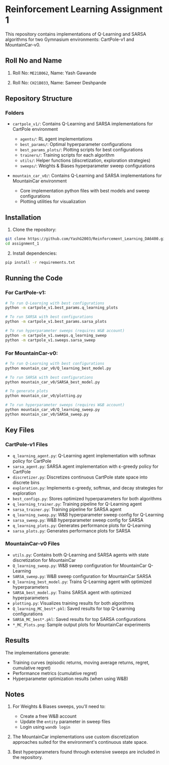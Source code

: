 # Reinforcement Learning Assignment 1

This repository contains implementations of Q-Learning and SARSA algorithms for two Gymnasium environments: CartPole-v1 and MountainCar-v0.

## Roll No and Name

1. Roll No: `ME21B062`, Name: Yash Gawande

2. Roll No: `CH21B033`, Name: Sameer Deshpande

## Repository Structure

### Folders
- `cartpole_v1/`: Contains Q-Learning and SARSA implementations for CartPole environment
  - `agents/`: RL agent implementations
  - `best_params/`: Optimal hyperparameter configurations
  - `best_params_plots/`: Plotting scripts for best configurations
  - `trainers/`: Training scripts for each algorithm
  - `utils/`: Helper functions (discretization, exploration strategies)
  - `sweeps/`: Weights & Biases hyperparameter sweep configurations

- `mountain_car_v0/`: Contains Q-Learning and SARSA implementations for MountainCar environment
  - Core implementation python files with best models and sweep configurations
  - Plotting utilities for visualization

## Installation

1. Clone the repository:
```bash
git clone https://github.com/YashG2003/Reinforcement_Learning_DA6400.git
cd assignment_1
```

2. Install dependencies:
```bash
pip install -r requirements.txt
```

## Running the Code

### For CartPole-v1:
```bash
# To run Q-Learning with best configurations
python -m cartpole_v1.best_params.q_learning_plots

# To run SARSA with best configurations
python -m cartpole_v1.best_params.sarsa_plots

# To run hyperparameter sweeps (requires W&B account)
python -m cartpole_v1.sweeps.q_learning_sweep
python -m cartpole_v1.sweeps.sarsa_sweep
```

### For MountainCar-v0:
```bash
# To run Q-Learning with best configurations
python mountain_car_v0/Q_learning_best_model.py

# To run SARSA with best configurations
python mountain_car_v0/SARSA_best_model.py

# To generate plots
python mountain_car_v0/plotting.py

# To run hyperparameter sweeps (requires W&B account)
python mountain_car_v0/Q_learning_sweep.py
python mountain_car_v0/SARSA_sweep.py
```

## Key Files

### CartPole-v1 Files
- `q_learning_agent.py`: Q-Learning agent implementation with softmax policy for CartPole
- `sarsa_agent.py`: SARSA agent implementation with ε-greedy policy for CartPole  
- `discretizer.py`: Discretizes continuous CartPole state space into discrete bins
- `exploration.py`: Implements ε-greedy, softmax, and decay strategies for exploration
- `best_configs.py`: Stores optimized hyperparameters for both algorithms
- `q_learning_trainer.py`: Training pipeline for Q-Learning agent
- `sarsa_trainer.py`: Training pipeline for SARSA agent  
- `q_learning_sweep.py`: W&B hyperparameter sweep config for Q-Learning
- `sarsa_sweep.py`: W&B hyperparameter sweep config for SARSA
- `q_learning_plots.py`: Generates performance plots for Q-Learning
- `sarsa_plots.py`: Generates performance plots for SARSA

### MountainCar-v0 Files
- `utils.py`: Contains both Q-Learning and SARSA agents with state discretization for MountainCar
- `Q_learning_sweep.py`: W&B sweep configuration for MountainCar Q-Learning
- `SARSA_sweep.py`: W&B sweep configuration for MountainCar SARSA  
- `Q_learning_best_model.py`: Trains Q-Learning agent with optimized hyperparameters
- `SARSA_best_model.py`: Trains SARSA agent with optimized hyperparameters
- `plotting.py`: Visualizes training results for both algorithms
- `Q_learning_MC_best*.pkl`: Saved results for top Q-Learning configurations  
- `SARSA_MC_best*.pkl`: Saved results for top SARSA configurations
- `*_MC_Plots.png`: Sample output plots for MountainCar experiments

## Results
The implementations generate:
* Training curves (episodic returns, moving average returns, regret, cumulative regret)
* Performance metrics (cumulative regret)
* Hyperparameter optimization results (when using W&B)

## Notes
1. For Weights & Biases sweeps, you'll need to:
   * Create a free W&B account
   * Update the `entity` parameter in sweep files
   * Login using `wandb login`

2. The MountainCar implementations use custom discretization approaches suited for the environment's continuous state space.

3. Best hyperparameters found through extensive sweeps are included in the repository.
